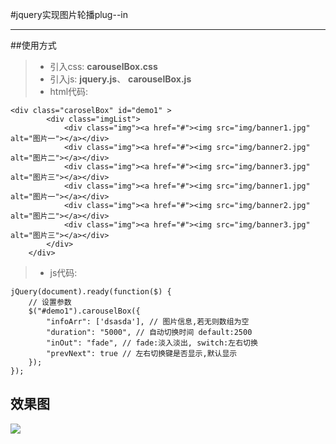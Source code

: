 #jquery实现图片轮播plug--in

---
##使用方式
> * 引入css: **carouselBox.css**<br/>
> * 引入js: **jquery.js**、 **carouselBox.js**<br/>
> * html代码:
```
<div class="caroselBox" id="demo1" >
        <div class="imgList">
            <div class="img"><a href="#"><img src="img/banner1.jpg" alt="图片一"></a></div>
            <div class="img"><a href="#"><img src="img/banner2.jpg" alt="图片二"></a></div>
            <div class="img"><a href="#"><img src="img/banner3.jpg" alt="图片三"></a></div>
            <div class="img"><a href="#"><img src="img/banner1.jpg" alt="图片一"></a></div>
            <div class="img"><a href="#"><img src="img/banner2.jpg" alt="图片二"></a></div>
            <div class="img"><a href="#"><img src="img/banner3.jpg" alt="图片三"></a></div>
        </div>
    </div>
```   
> * js代码:
```
jQuery(document).ready(function($) {
    // 设置参数
    $("#demo1").carouselBox({
        "infoArr": ['dsasda'], // 图片信息,若无则数组为空
        "duration": "5000", // 自动切换时间 default:2500
        "inOut": "fade", // fade:淡入淡出, switch:左右切换
        "prevNext": true // 左右切换键是否显示,默认显示
    });
});
```
## 效果图
![](https://github.com/ql91/jQuery-summary/blob/master/Carousel.gif)
